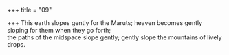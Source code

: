 +++
title = "09"

+++
This earth slopes gently for the Maruts; heaven becomes gently sloping  for them when they go forth;  
the paths of the midspace slope gently; gently slope the mountains of  lively drops.  